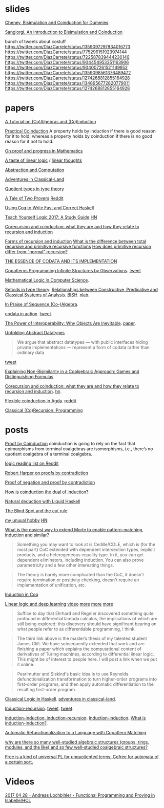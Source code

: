# slides

[Cheney, Bisimulation and Coinduction for Dummies](http://homepages.inf.ed.ac.uk/jcheney/presentations/bisim4d.pdf)

[Sangiorgi, An Introduction to Bisimulation and Coinduction](http://homes.cs.washington.edu/~djg/msr_russia2012/sangiorgi.pdf)

bunch of tweets about costuff https://twitter.com/DiazCarrete/status/1359097297834016773 https://twitter.com/DiazCarrete/status/775299151923974144 https://twitter.com/DiazCarrete/status/722587839444230146 https://twitter.com/DiazCarrete/status/904454953351163906 https://twitter.com/DiazCarrete/status/904007261521149952 https://twitter.com/DiazCarrete/status/1359098561376489472 https://twitter.com/DiazCarrete/status/1274268812855164928 https://twitter.com/DiazCarrete/status/1348956772820779011 https://twitter.com/DiazCarrete/status/1274268812855164928

# papers

[A Tutorial on (Co)Algebras and (Co)Induction](http://citeseerx.ist.psu.edu/viewdoc/summary?doi=10.1.1.37.1418)

[Practical Coinduction](https://www.cs.cornell.edu/~kozen/papers/Structural.pdf) A property holds by induction if there is good reason for it to hold; whereas a property holds by coinduction if there is no good reason for it not to hold.

[On proof and progress in Mathematics](https://arxiv.org/abs/math/9404236)

[A taste of linear logic](http://homepages.inf.ed.ac.uk/wadler/papers/lineartaste/lineartaste-revised.pdf) / [linear thoughts](http://oleg.fi/gists/posts/2017-01-17-linear-thoughts.html)

[Abstraction and Computation](http://www-sop.inria.fr/lemme/Venanzio.Capretta/publications/thesis.pdf)

[Adventures in Classical-Land](https://wiki.haskell.org/wikiupload/1/14/TMR-Issue6.pdf)

[Quotient types in type theory](http://eprints.nottingham.ac.uk/28941/1/Nuo%20Li's_Thesis.pdf)

[A Tale of Two Provers](https://nikivazou.github.io/static/Haskell17/a-tale.pdf) [Reddit](https://www.reddit.com/r/haskell/comments/6ml7i1/a_tale_of_two_provers_verifying_monoidal_string/)

[Using Coq to Write Fast and Correct Haskell](https://www.cs.purdue.edu/homes/bendy/Fiat/FiatByteString.pdf)

[Teach Yourself Logic 2017: A Study Guide](http://www.logicmatters.net/resources/pdfs/TeachYourselfLogic2017.pdf) [HN](https://news.ycombinator.com/item?id=15114139)

[Corecursion and coinduction: what they are and how they relate to recursion and induction](http://www.cl.cam.ac.uk/~mjcg/plans/Coinduction.pdf)

[Forms of recursion and induction](http://www.cs.man.ac.uk/~hsimmons/DOCUMENTS/PAPERSandNOTES/FormsRec.pdf) [What is the difference between total recursive and primitive recursive functions](https://math.stackexchange.com/questions/75296/what-is-the-difference-between-total-recursive-and-primitive-recursive-functions) [How does primitive recursion differ from “normal” recursion?](https://stackoverflow.com/questions/1712237/how-does-primitive-recursion-differ-from-normal-recursion)

[THE ESSENCE OF CODATA AND ITS IMPLEMENTATION](https://scholarsbank.uoregon.edu/xmlui/bitstream/handle/1794/23832/Sullivan_oregon_0171N_12267.pdf?sequence=1)

[Copatterns Programming Infinite Structures by Observations](https://t.co/sFfTwugzcH). [tweet](https://twitter.com/Iceland_jack/status/1040418269843402753)

[Mathematical Logic in Computer Science](https://arxiv.org/abs/1802.03292).

[Setoids in type theory](http://www.cs.nott.ac.uk/~pszvc/publications/Setoids_JFP_2003.pdf). [Relationships between Constructive,
Predicative and Classical Systems of Analysis](https://math.stanford.edu/~feferman/papers/relationships.pdf). [BISH](https://plato.stanford.edu/entries/mathematics-constructive/#BishConsMath). [nlab](https://ncatlab.org/nlab/show/Bishop%27s+constructive+mathematics).

[In Praise of Sequence (Co-)Algebra](https://arxiv.org/abs/1812.05878).

[codata in action](https://link.springer.com/chapter/10.1007/978-3-030-17184-1_5). [tweet](https://twitter.com/Iceland_jack/status/1117432861190184963).

[The Power of Interoperability: Why Objects Are Inevitable](https://twitter.com/jjcarett2/status/1399473063515889672). [paper](http://www.cs.cmu.edu/~aldrich/papers/objects-essay.pdf).

[Unfolding Abstract Datatypes](http://www.cs.ox.ac.uk/jeremy.gibbons/publications/adt.pdf)

> We argue that abstract datatypes — with public interfaces hiding private implementations — represent a form of codata rather than ordinary data

[tweet](https://twitter.com/pigworker/status/1117527460545990656)

[Explaining Non-Bisimilarity in a Coalgebraic Approach: Games and Distinguishing Formulas](https://arxiv.org/abs/2002.11459)

[Corecursion and coinduction: what they are and how they relate to recursion and induction](https://www.cl.cam.ac.uk/archive/mjcg/plans/Coinduction.pdf). [hn](https://news.ycombinator.com/item?id=23956463).

[Flexible coinduction in Agda](https://arxiv.org/pdf/2002.06047.pdf). [reddit](https://www.reddit.com/r/haskell/comments/k3zxqy/monthly_hask_anything_december_2020/ggiu9yt/?utm_source=reddit&utm_medium=web2x&context=3).

[Classical (Co)Recursion: Programming](https://arxiv.org/abs/2103.06913v1)

# posts

[Proof by Coinduction](https://golem.ph.utexas.edu/category/2009/09/proof_by_coinduction.html)  coinduction is going to rely on the fact that epimorphisms from terminal coalgebras are isomorphisms, i.e., there’s no quotient coalgebra of a terminal coalgebra. 

[logic reading list on Reddit](https://www.reddit.com/r/logic/comments/54h0i9/logic_reading_group_schedule_and_reading_list/)

[Robert Harper on proofs by contradiction](https://existentialtype.wordpress.com/2017/03/04/a-proof-by-contradiction-is-not-a-proof-that-derives-a-contradiction/)

[Proof of negation and proof by contradiction](http://math.andrej.com/2010/03/29/proof-of-negation-and-proof-by-contradiction/)

[How is coinduction the dual of induction?](https://www.joachim-breitner.de/blog/727-How_is_coinduction_the_dual_of_induction_)

[Natural deduction with Liquid Haskell](http://goto.ucsd.edu/~nvazou/popl18/_site/NaturalDeduction.html)

[The Blind Spot and the cut rule](https://blog.plover.com/math/logic/cut-rule.html)

[my unuual hobby](https://www.stephanboyer.com/post/134/my-unusual-hobby) [HN](https://news.ycombinator.com/item?id=15776033)

[What is the easiest way to extend Morte to enable pattern-matching, induction and similar?](https://www.reddit.com/r/haskell/comments/7jxfr3/what_is_the_easiest_way_to_extend_morte_to_enable/)
 
> Something you may want to look at is Cedille/CDLE, which is (for the most part) CoC extended with dependent intersection types, implicit products, and a heterogeneous equality type. In it, you can get dependent eliminators, including induction. You can also prove parametricity and a few other interesting things.

> The theory is barely more complicated than the CoC, it doesn't require termination or positivity checking, doesn't require an implementation of unification, etc.

[Induction in Coq](http://www.cs.cornell.edu/courses/cs3110/2017fa/l/22-coq-induction/notes.v)

[Linear logic and deep learning](https://news.ycombinator.com/item?id=16255612) [video](https://www.youtube.com/watch?v=qhPBfysSYI8) [more](http://therisingsea.org/notes/MScThesisJamesClift.pdf) [more](https://arxiv.org/abs/1407.2650) [more](https://arxiv.org/abs/1701.01285)

> Suffice to day that Ehrhard and Regnier discovered something quite profound in differential lambda calculus, the implications of which are still being explored; this discovery should have significant bearing on what people refer to as differentiable programming, I think.

> The third link above is the master’s thesis of my talented student James Clift. We have subsequently extended that work and are finishing a paper which explains the computational content of derivatives of Turing machines, according to differential linear logic. This might be of interest to people here. I will post a link when we put it online.

> Pearlmutter and Siskind's basic idea is to use Reynolds defunctionalization transformation to turn higher-order programs into first-order programs, and then apply automatic differentiation to the resulting first-order program.

[Classical Logic in Haskell](http://cvlad.info/clasical-logic-in-haskell/). [adventures in classical-land](http://cvlad.info/clasical-logic-in-haskell/).

[Induction-recursion](https://en.wikipedia.org/wiki/Induction-recursion). [tweet](https://twitter.com/Iceland_jack/status/1084124066569703428). [tweet](https://twitter.com/_sofia_af/status/1084094351230275585).

[induction-induction, induction-recursion](https://twitter.com/_sofia_af/status/1084882799100874752). [Induction-induction](https://en.wikipedia.org/wiki/Induction-induction). [What is induction-induction?](https://cs.stackexchange.com/questions/64130/what-is-induction-induction).

[Automatic Refunctionalization to a Language with Copattern Matching](http://ps.informatik.uni-tuebingen.de/publications/rendel15automatic.pdf)

[why are there so many well-studied algebraic structures (groups, rings, modules, and the like) and so few well-studied coalgebraic structures?](https://twitter.com/evanewashington/status/1399910242444623872)

[Free is a kind of universal PL for unquotiented terms, Cofree for automata of a certain sort.](https://twitter.com/jjcarett2/status/1410925194412240897)

# Videos

[2017 04 28 - Andreas Lochbihler - Functional Programming and Proving in Isabelle/HOL](https://www.youtube.com/watch?v=cIX3WVO48RY)